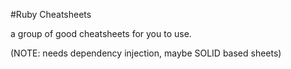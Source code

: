 #Ruby Cheatsheets

a group of good cheatsheets for you to use. 

(NOTE: needs dependency injection, maybe SOLID based sheets)
